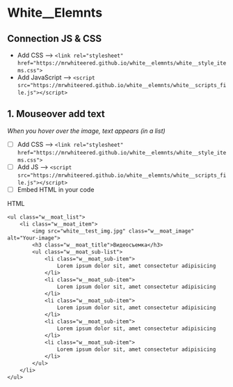 # White__Elemnts

## Connection JS & CSS
- Add CSS --> `<link rel="stylesheet" href="https://mrwhiteered.github.io/white__elemnts/white__style_items.css">`
- Add JavaScript -->  `<script src="https://mrwhiteered.github.io/white__elemnts/white__scripts_file.js"></script>`

## 1.  Mouseover add text
_When you hover over the image, text appears (in a list)_
- [ ] Add CSS --> `<link rel="stylesheet" href="https://mrwhiteered.github.io/white__elemnts/white__style_items.css">`
- [ ] Add JS -->  `<script src="https://mrwhiteered.github.io/white__elemnts/white__scripts_file.js"></script>`
- [ ] Embed HTML in your code
  
HTML

    <ul class="w__moat_list">
        <li class="w__moat_item">
            <img src="white__test_img.jpg" class="w__moat_image" alt="Your-image">
            <h3 class="w__moat_title">Видеосъемка</h3>
            <ul class="w__moat_sub-list">
                <li class="w__moat_sub-item">
                    Lorem ipsum dolor sit, amet consectetur adipisicing
                </li>
                <li class="w__moat_sub-item">
                    Lorem ipsum dolor sit, amet consectetur adipisicing
                </li>
                <li class="w__moat_sub-item">
                    Lorem ipsum dolor sit, amet consectetur adipisicing
                </li>
                <li class="w__moat_sub-item">
                    Lorem ipsum dolor sit, amet consectetur adipisicing
                </li>
                <li class="w__moat_sub-item">
                    Lorem ipsum dolor sit, amet consectetur adipisicing
                </li>
            </ul>
        </li>
    </ul>
    





